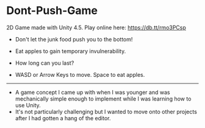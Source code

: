 Dont-Push-Game
==============

2D Game made with Unity 4.5. Play online here: https://db.tt/rmo3PCsp

- Don't let the junk food push you to the bottom!
- Eat apples to gain temporary invulnerability.
- How long can you last?

- WASD or Arrow Keys to move. Space to eat apples.
 
---
- A game concept I came up with when I was younger and was mechanically simple enough to implement while I was learning how to use Unity.
- It's not particularly challenging but I wanted to move onto other projects after I had gotten a hang of the editor.
